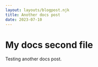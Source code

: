 ```yaml
---
layout: layouts/blogpost.njk
title: Another docs post
date: 2023-07-10
---
```


# My docs second file

Testing another docs post.